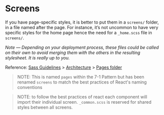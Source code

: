 # Screens

If you have page-specific styles, it is better to put them in a `screens/` folder, in a file named after the page. For instance, it’s not uncommon to have very specific styles for the home page hence the need for a `_home.scss` file in `screens/`.

*Note — Depending on your deployment process, these files could be called on their own to avoid merging them with the others in the resulting stylesheet. It is really up to you.*

Reference: [Sass Guidelines](http://sass-guidelin.es/) > [Architecture](http://sass-guidelin.es/#architecture) > [Pages folder](http://sass-guidelin.es/#pages-folder)

> NOTE: This is named `pages` within the 7-1 Pattern but has been renamed `screens` to match the best practices of React's naming conventions

> NOTE: to follow the best practices of react each component will import their individual screen. `_common.scss` is reserved for shared styles between all screens.